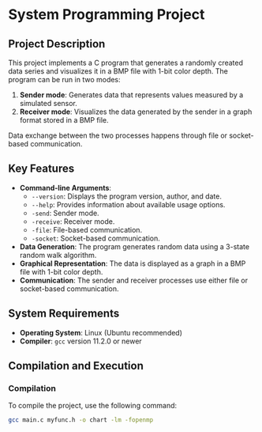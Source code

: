 # System Programming Project

## Project Description

This project implements a C program that generates a randomly created data series and visualizes it in a BMP file with 1-bit color depth. The program can be run in two modes:
1. **Sender mode**: Generates data that represents values measured by a simulated sensor.
2. **Receiver mode**: Visualizes the data generated by the sender in a graph format stored in a BMP file.

Data exchange between the two processes happens through file or socket-based communication.

## Key Features
- **Command-line Arguments**:
  - `--version`: Displays the program version, author, and date.
  - `--help`: Provides information about available usage options.
  - `-send`: Sender mode.
  - `-receive`: Receiver mode.
  - `-file`: File-based communication.
  - `-socket`: Socket-based communication.
- **Data Generation**: The program generates random data using a 3-state random walk algorithm.
- **Graphical Representation**: The data is displayed as a graph in a BMP file with 1-bit color depth.
- **Communication**: The sender and receiver processes use either file or socket-based communication.

## System Requirements
- **Operating System**: Linux (Ubuntu recommended)
- **Compiler**: `gcc` version 11.2.0 or newer

## Compilation and Execution

### Compilation
To compile the project, use the following command:
```bash
gcc main.c myfunc.h -o chart -lm -fopenmp
